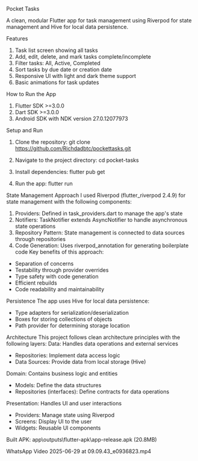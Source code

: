 Pocket Tasks

A clean, modular Flutter app for task management using Riverpod for state management and Hive for local data persistence.

Features

1. Task list screen showing all tasks
2. Add, edit, delete, and mark tasks complete/incomplete
3. Filter tasks: All, Active, Completed
4. Sort tasks by due date or creation date
5. Responsive UI with light and dark theme support
6. Basic animations for task updates

How to Run the App
1. Flutter SDK >=3.0.0
2. Dart SDK >=3.0.0
3. Android SDK with NDK version 27.0.12077973

Setup and Run
1. Clone the repository:
   git clone https://github.com/Richdadbtc/pockettasks.git
   
2. Navigate to the project directory:
   cd pocket-tasks
  
3. Install dependencies:
   flutter pub get
   
4. Run the app:
   flutter run

State Management Approach
I used Riverpod (flutter_riverpod 2.4.9) for state management with the following components:

1. Providers: Defined in task_providers.dart to manage the app's state
2. Notifiers: TaskNotifier extends AsyncNotifier to handle asynchronous state operations
3. Repository Pattern: State management is connected to data sources through repositories
4. Code Generation: Uses riverpod_annotation for generating boilerplate code
Key benefits of this approach:
- Separation of concerns
- Testability through provider overrides
- Type safety with code generation
- Efficient rebuilds
- Code readability and maintainability


Persistence
The app uses Hive for local data persistence:
- Type adapters for serialization/deserialization
- Boxes for storing collections of objects
- Path provider for determining storage location

Architecture
This project follows clean architecture principles with the following layers:
Data: Handles data operations and external services
  - Repositories: Implement data access logic
  - Data Sources: Provide data from local storage (Hive)

Domain: Contains business logic and entities
  - Models: Define the data structures
  - Repositories (interfaces): Define contracts for data operations

Presentation: Handles UI and user interactions
  - Providers: Manage state using Riverpod
  - Screens: Display UI to the user
  - Widgets: Reusable UI components

Built APK:
  app\outputs\flutter-apk\app-release.apk (20.8MB)

  WhatsApp Video 2025-06-29 at 09.09.43_e0936823.mp4
